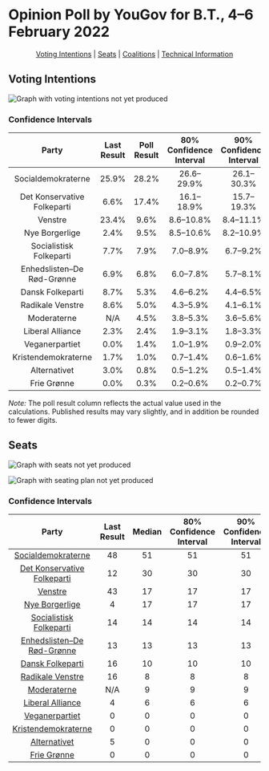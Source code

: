 # Opinion Poll by YouGov for B.T., 4–6 February 2022

<p align="center"><a href="#voting-intentions">Voting Intentions</a> | <a href="#seats">Seats</a> | <a href="#coalitions">Coalitions</a> | <a href="#technical-information">Technical Information</a></p>

## Voting Intentions

![Graph with voting intentions not yet produced](2022-02-06-YouGov.png "Voting Intentions")

### Confidence Intervals

| Party | Last Result | Poll Result | 80% Confidence Interval | 90% Confidence Interval | 95% Confidence Interval | 99% Confidence Interval |
|:-----:|:-----------:|:-----------:|:-----------------------:|:-----------------------:|:-----------------------:|:-----------------------:|
| Socialdemokraterne | 25.9% | 28.2% | 26.6–29.9% |26.1–30.3% |25.7–30.7% |25.0–31.6% |
| Det Konservative Folkeparti | 6.6% | 17.4% | 16.1–18.9% |15.7–19.3% |15.4–19.6% |14.8–20.3% |
| Venstre | 23.4% | 9.6% | 8.6–10.8% |8.4–11.1% |8.1–11.4% |7.7–12.0% |
| Nye Borgerlige | 2.4% | 9.5% | 8.5–10.6% |8.2–10.9% |8.0–11.2% |7.5–11.8% |
| Socialistisk Folkeparti | 7.7% | 7.9% | 7.0–8.9% |6.7–9.2% |6.5–9.5% |6.1–10.0% |
| Enhedslisten–De Rød-Grønne | 6.9% | 6.8% | 6.0–7.8% |5.7–8.1% |5.5–8.4% |5.2–8.9% |
| Dansk Folkeparti | 8.7% | 5.3% | 4.6–6.2% |4.4–6.5% |4.2–6.7% |3.9–7.1% |
| Radikale Venstre | 8.6% | 5.0% | 4.3–5.9% |4.1–6.1% |3.9–6.3% |3.6–6.8% |
| Moderaterne | N/A | 4.5% | 3.8–5.3% |3.6–5.6% |3.5–5.8% |3.2–6.2% |
| Liberal Alliance | 2.3% | 2.4% | 1.9–3.1% |1.8–3.3% |1.7–3.4% |1.5–3.8% |
| Veganerpartiet | 0.0% | 1.4% | 1.0–1.9% |0.9–2.0% |0.9–2.2% |0.7–2.5% |
| Kristendemokraterne | 1.7% | 1.0% | 0.7–1.4% |0.6–1.6% |0.5–1.7% |0.4–1.9% |
| Alternativet | 3.0% | 0.8% | 0.5–1.2% |0.5–1.4% |0.4–1.5% |0.3–1.7% |
| Frie Grønne | 0.0% | 0.3% | 0.2–0.6% |0.2–0.7% |0.1–0.8% |0.1–1.0% |

*Note:* The poll result column reflects the actual value used in the calculations. Published results may vary slightly, and in addition be rounded to fewer digits.

## Seats

![Graph with seats not yet produced](2022-02-06-YouGov-seats.png "Seats")

![Graph with seating plan not yet produced](2022-02-06-YouGov-seating-plan.png "Seating Plan")

### Confidence Intervals

| Party | Last Result | Median | 80% Confidence Interval | 90% Confidence Interval | 95% Confidence Interval | 99% Confidence Interval |
|:-----:|:-----------:|:------:|:-----------------------:|:-----------------------:|:-----------------------:|:-----------------------:|
| <a href="#socialdemokraterne">Socialdemokraterne</a> | 48 | 51 | 51 |51 |51 |48–51 |
| <a href="#det-konservative-folkeparti">Det Konservative Folkeparti</a> | 12 | 30 | 30 |30 |30–31 |30–34 |
| <a href="#venstre">Venstre</a> | 43 | 17 | 17 |17 |17 |15–17 |
| <a href="#nye-borgerlige">Nye Borgerlige</a> | 4 | 17 | 17 |17 |17–18 |17–19 |
| <a href="#socialistisk-folkeparti">Socialistisk Folkeparti</a> | 14 | 14 | 14 |14 |14 |12–16 |
| <a href="#enhedslisten–de-rød-grønne">Enhedslisten–De Rød-Grønne</a> | 13 | 13 | 13 |13 |13 |12–15 |
| <a href="#dansk-folkeparti">Dansk Folkeparti</a> | 16 | 10 | 10 |10 |10 |8–10 |
| <a href="#radikale-venstre">Radikale Venstre</a> | 16 | 8 | 8 |8 |8 |8–10 |
| <a href="#moderaterne">Moderaterne</a> | N/A | 9 | 9 |9 |9 |6–9 |
| <a href="#liberal-alliance">Liberal Alliance</a> | 4 | 6 | 6 |6 |6 |4–6 |
| <a href="#veganerpartiet">Veganerpartiet</a> | 0 | 0 | 0 |0 |0 |0 |
| <a href="#kristendemokraterne">Kristendemokraterne</a> | 0 | 0 | 0 |0 |0 |0 |
| <a href="#alternativet">Alternativet</a> | 5 | 0 | 0 |0 |0 |0 |
| <a href="#frie-grønne">Frie Grønne</a> | 0 | 0 | 0 |0 |0 |0 |

